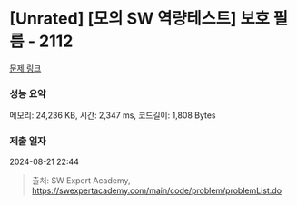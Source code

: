 # [Unrated] [모의 SW 역량테스트] 보호 필름 - 2112 

[문제 링크](https://swexpertacademy.com/main/code/problem/problemDetail.do?contestProbId=AV5V1SYKAaUDFAWu) 

### 성능 요약

메모리: 24,236 KB, 시간: 2,347 ms, 코드길이: 1,808 Bytes

### 제출 일자

2024-08-21 22:44



> 출처: SW Expert Academy, https://swexpertacademy.com/main/code/problem/problemList.do